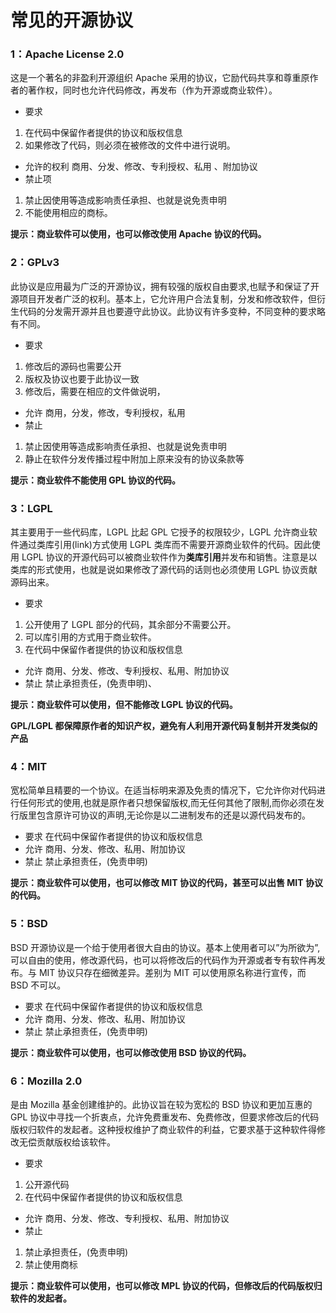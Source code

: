 # 常见的开源协议

### 1：Apache License 2.0

这是一个著名的非盈利开源组织 Apache 采用的协议，它励代码共享和尊重原作者的著作权，同时也允许代码修改，再发布（作为开源或商业软件）。

- 要求

1. 在代码中保留作者提供的协议和版权信息
2. 如果修改了代码，则必须在被修改的文件中进行说明。

- 允许的权利
  商用、分发、修改、专利授权、私用
  、附加协议
- 禁止项

1. 禁止因使用等造成影响责任承担、也就是说免责申明
2. 不能使用相应的商标。

**提示：商业软件可以使用，也可以修改使用 Apache 协议的代码。**

### 2：GPLv3

此协议是应用最为广泛的开源协议，拥有较强的版权自由要求,也赋予和保证了开源项目开发者广泛的权利。基本上，它允许用户合法复制，分发和修改软件，但衍生代码的分发需开源并且也要遵守此协议。此协议有许多变种，不同变种的要求略有不同。

- 要求

1. 修改后的源码也需要公开
2. 版权及协议也要于此协议一致
3. 修改后，需要在相应的文件做说明，

- 允许
  商用，分发，修改，专利授权，私用
- 禁止

1. 禁止因使用等造成影响责任承担、也就是说免责申明
2. 静止在软件分发传播过程中附加上原来没有的协议条款等

**提示：商业软件不能使用 GPL 协议的代码。**

### 3：LGPL

其主要用于一些代码库，LGPL 比起 GPL 它授予的权限较少，LGPL 允许商业软件通过类库引用(link)方式使用 LGPL 类库而不需要开源商业软件的代码。因此使用 LGPL 协议的开源代码可以被商业软件作为**类库引用**并发布和销售。注意是以类库的形式使用，也就是说如果修改了源代码的话则也必须使用 LGPL 协议贡献源码出来。

- 要求

1. 公开使用了 LGPL 部分的代码，其余部分不需要公开。
2. 可以库引用的方式用于商业软件。
3. 在代码中保留作者提供的协议和版权信息

- 允许
  商用、分发、修改、专利授权、私用、附加协议
- 禁止
  禁止承担责任，(免责申明)、

**提示：商业软件可以使用，但不能修改 LGPL 协议的代码。**

**GPL/LGPL 都保障原作者的知识产权，避免有人利用开源代码复制并开发类似的产品**

### 4：MIT

宽松简单且精要的一个协议。在适当标明来源及免责的情况下，它允许你对代码进行任何形式的使用,也就是原作者只想保留版权,而无任何其他了限制,而你必须在发行版里包含原许可协议的声明,无论你是以二进制发布的还是以源代码发布的。

- 要求
  在代码中保留作者提供的协议和版权信息
- 允许
  商用、分发、修改、私用、附加协议
- 禁止
  禁止承担责任，(免责申明)

**提示：商业软件可以使用，也可以修改 MIT 协议的代码，甚至可以出售 MIT 协议的代码。**

### 5：BSD

BSD 开源协议是一个给于使用者很大自由的协议。基本上使用者可以”为所欲为”,可以自由的使用，修改源代码，也可以将修改后的代码作为开源或者专有软件再发布。与 MIT 协议只存在细微差异。差别为 MIT 可以使用原名称进行宣传，而 BSD 不可以。

- 要求
  在代码中保留作者提供的协议和版权信息
- 允许
  商用、分发、修改、私用、附加协议
- 禁止
  禁止承担责任，(免责申明)

**提示：商业软件可以使用，也可以修改使用 BSD 协议的代码。**

### 6：Mozilla 2.0

是由 Mozilla 基金创建维护的。此协议旨在较为宽松的 BSD 协议和更加互惠的 GPL 协议中寻找一个折衷点，允许免费重发布、免费修改，但要求修改后的代码版权归软件的发起者。这种授权维护了商业软件的利益，它要求基于这种软件得修改无偿贡献版权给该软件。

- 要求

1. 公开源代码
2. 在代码中保留作者提供的协议和版权信息

- 允许
  商用、分发、修改、专利授权、私用、附加协议
- 禁止

1. 禁止承担责任，(免责申明)
2. 禁止使用商标

**提示：商业软件可以使用，也可以修改 MPL 协议的代码，但修改后的代码版权归软件的发起者。**
